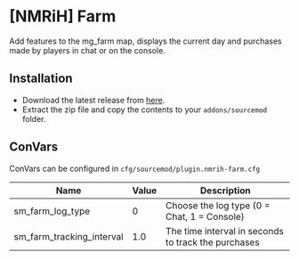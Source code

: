 # [NMRiH] Farm

Add features to the mg_farm map, displays the current day and purchases made by players in chat or on the console.

## Installation

- Download the latest release from [here](https://github.com/DouglasVarollo/nmrih-farm/releases).
- Extract the zip file and copy the contents to your ```addons/sourcemod``` folder.

## ConVars

ConVars can be configured in ```cfg/sourcemod/plugin.nmrih-farm.cfg```

| Name                      | Value | Description                                         |
|---------------------------|-------|-----------------------------------------------------|
| sm_farm_log_type          | 0     | Choose the log type (0 = Chat, 1 = Console)         |
| sm_farm_tracking_interval | 1.0   | The time interval in seconds to track the purchases |
